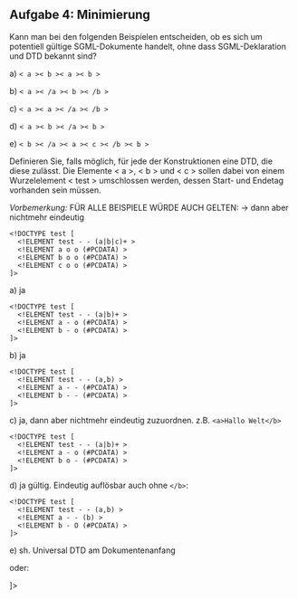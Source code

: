 ## Aufgabe 4: Minimierung
Kann man bei den folgenden Beispielen entscheiden, ob es sich um
potentiell gültige SGML-Dokumente handelt, ohne dass SGML-Deklaration
und DTD bekannt sind?

a) ```< a >< b >< a >< b >```

b) ```< a >< /a >< b >< /b >```

c) ```< a >< a >< /a >< /b >```

d) ```< a >< b >< /a >< b >```

e) ```< b >< /a >< a >< c >< /b >< b >```


Definieren Sie, falls möglich, für jede der Konstruktionen eine DTD, die diese zulässt. Die Elemente < a >, < b > und < c > sollen dabei von einem Wurzelelement < test > umschlossen werden, dessen Start- und Endetag vorhanden sein müssen.

*Vorbemerkung:*
FÜR ALLE BEISPIELE WÜRDE AUCH GELTEN: -> dann aber nichtmehr eindeutig
```
<!DOCTYPE test [
  <!ELEMENT test - - (a|b|c)+ >
  <!ELEMENT a o o (#PCDATA) >
  <!ELEMENT b o o (#PCDATA) >
  <!ELEMENT c o o (#PCDATA) >
]>
```

a) ja
```
<!DOCTYPE test [
  <!ELEMENT test - - (a|b)+ >
  <!ELEMENT a - o (#PCDATA) >
  <!ELEMENT b - o (#PCDATA) >
]>
```
b) ja
```
<!DOCTYPE test [
  <!ELEMENT test - - (a,b) >
  <!ELEMENT a - - (#PCDATA) >
  <!ELEMENT b - - (#PCDATA) >
]>
```


c) ja, dann aber nichtmehr eindeutig zuzuordnen. z.B. ```<a>Hallo Welt</b>```
```
<!DOCTYPE test [
  <!ELEMENT test - - (a|b)+ >
  <!ELEMENT a - o (#PCDATA) >
  <!ELEMENT b o - (#PCDATA) >
]>
```

d) ja gültig. Eindeutig auflösbar auch ohne ```</b>```:

```
<!DOCTYPE test [
  <!ELEMENT test - - (a,b) >
  <!ELEMENT a - - (b) >
  <!ELEMENT b - O (#PCDATA) >
]>
```

e) sh. Universal DTD am Dokumentenanfang

oder:
<!DOCTYPE test [
  <!ELEMENT test - - (b)+ >
  <!ELEMENT a o o (c)* >
  <!ELEMENT b - o (a)* >
  <!ELEMENT c - o (#PCDATA) >
]>
```
